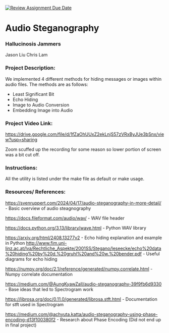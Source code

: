 [![Review Assignment Due Date](https://classroom.github.com/assets/deadline-readme-button-22041afd0340ce965d47ae6ef1cefeee28c7c493a6346c4f15d667ab976d596c.svg)](https://classroom.github.com/a/am3xLbu5)
# Audio Steganography
 
### Hallucinosis Jammers

Jason Liu
Chris Lam
       
### Project Description:

We implemented 4 different methods for hiding messages or images within audio files.
The methods are as follows:
- Least Significant Bit
- Echo Hiding
- Image to Audio Conversion
- Embedding Image into Audio

### Project Video Link:

https://drive.google.com/file/d/1fZaOhUUxZ2ekLnjS57zVRxByJUe3bSnx/view?usp=sharing

Zoom scuffed up the recording for some reason so lower portion of screen was a bit cut off.

### Instructions:

All the utility is listed under the make file as default or make usage.

### Resources/ References:

https://svenruppert.com/2024/04/17/audio-steganography-in-more-detail/  - Basic overview of audio steagnography

https://docs.fileformat.com/audio/wav/ - WAV file header

https://docs.python.org/3.13/library/wave.html - Python WAV library

https://arxiv.org/html/2408.13277v2 - Echo hiding explanation and example in Python
http://www.fim.uni-linz.ac.at/lva/Rechtliche_Aspekte/2001SS/Stegano/leseecke/echo%20data%20hiding%20by%20d.%20gruhl%20and%20w.%20bender.pdf - Useful diagrams for echo hiding

https://numpy.org/doc/2.1/reference/generated/numpy.correlate.html - Numpy correlate documentation

https://medium.com/@AungKyawZall/audio-steganography-39f9fb6d9330 - Base ideas that led to Spectrogram work

https://librosa.org/doc/0.11.0/generated/librosa.stft.html - Documentation for stft used in Spectrogram

https://medium.com/@achyuta.katta/audio-steganography-using-phase-encoding-d13f100380f2 - Research about Phase Encoding (Did not end up in final project)

